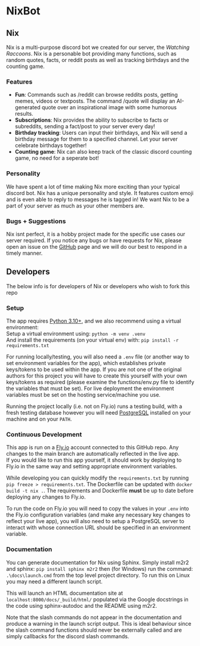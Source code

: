 # NixBot

## Nix

Nix is a multi-purpose discord bot we created for our server, the _Watching Raccoons_.
Nix is a personable bot providing many functions, such as random quotes, facts, or reddit posts as well as tracking birthdays and the counting game.

### Features 
- **Fun**: Commands such as /reddit can browse reddits posts, getting memes, videos or textposts. The command /quote will display an AI-generated quote over an inspirational image with some humorous results.
- **Subscriptions**: Nix provides the ability to subscribe to facts or subreddits, sending a fact/post to your server every day!
- **Birthday tracking**: Users can input their birthdays, and Nix will send a birthday message for them to a specified channel. Let your server celebrate birthdays together!
- **Counting game**: Nix can also keep track of the classic discord counting game, no need for a seperate bot!

### Personality 

We have spent a lot of time making Nix more exciting than your typical discord bot. Nix has a unique personality and style. It features custom emoji and is even able to reply to messages he is tagged in! We want Nix to be a part of your server as much as your other members are.

### Bugs + Suggestions

Nix isnt perfect, it is a hobby project made for the specific use cases our server required. If you notice any bugs or have requests for Nix, please open an issue on the [GitHub](https://github.com/StanleyRoberts/Nix-Bot/issues) page and we will do our best to respond in a timely manner.

## Developers

The below info is for developers of Nix or developers who wish to fork this repo

### Setup

The app requires [Python 3.10+](https://www.python.org/downloads/), and we also recommend using a virtual environment:  
Setup a virtual environment using: `python -m venv .venv`  
And install the requirements (on your virtual env) with: `pip install -r requirements.txt`

For running locally/testing, you will also need a `.env` file (or another way to set environment variables for the app), which establishes private keys/tokens to be used within the app. If you are not one of the original authors for this project you will have to create this yourself with your own keys/tokens as required (please examine the functions/env.py file to identify the variables that must be set). For live deployment the environment variables must be set on the hosting service/machine you use.

Running the project locally (i.e. not on Fly.io) runs a testing build, with a fresh testing database however you will need [PostgreSQL](https://www.postgresql.org/download/) installed on your machine and on your `PATH`.

### Continuous Development

This app is run on a [Fly.io](https://fly.io/) account connected to this GitHub repo. Any changes to the main branch are automatically reflected in the live app.  
If you would like to run this app yourself, it should work by deploying to Fly.io in the same way and setting appropriate environment variables.

While developing you can quickly modify the `requirements.txt` by running `pip freeze > requirements.txt`. The Dockerfile can be updated with `docker build -t nix .`. The requirements and Dockerfile **must** be up to date before deploying any changes to Fly.io.

To run the code on Fly.io you will need to copy the values in your `.env` into the Fly.io configuration variables (and make any necessary key changes to reflect your live app), you will also need to setup a PostgreSQL server to interact with whose connection URL should be specified in an environment variable.

### Documentation

You can generate documentation for Nix using Sphinx. Simply install m2r2 and sphinx: `pip install sphinx m2r2` then (for Windows) run the command:
`.\docs\launch.cmd` from the top level project directory. To run this on Linux you may need a different launch script.

This will launch an HTML documentation site at `localhost:8000/docs/_build/html/` populated via the Google docstrings in the code using sphinx-autodoc and the README using m2r2.

Note that the slash commands do not appear in the documentation and produce a warning in the launch script output. This is ideal behaviour since the slash command functions should never be externally called and are simply callbacks for the discord slash commands.